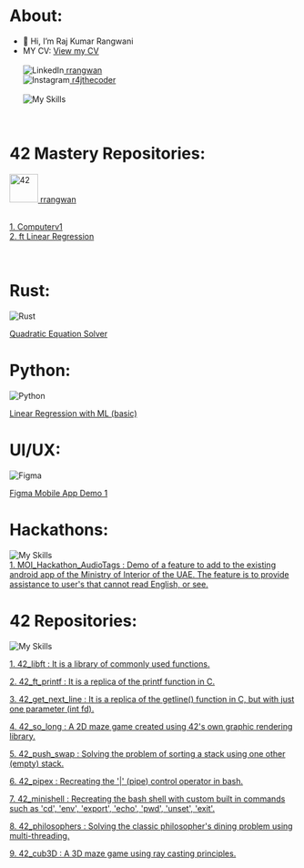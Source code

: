  # About:
 - 👋 Hi, I’m Raj Kumar Rangwani
- MY CV: <a href="https://rrangwan.github.io/CV/" target="_blank">View my CV</a> <br><br>
![LinkedIn](https://skillicons.dev/icons?i=linkedin)<a href="https://www.linkedin.com/in/rrangwan/"> rrangwan </a><br>
![Instagram](https://skillicons.dev/icons?i=instagram)<a href="https://www.instagram.com/r4jthecoder/"> r4jthecoder </a><br><br>
![My Skills](https://skillicons.dev/icons?i=js,html,css,ts,bootstrap,nextjs,figma,django,postgres,docker,react,debian,git,apple,bash,github,c,cpp,python,rust,unity,vercel,vscode)
<br>

 # 42 Mastery Repositories:
<img src="https://upload.wikimedia.org/wikipedia/commons/8/8d/42_Logo.svg" alt="42" width="50" height="50"/><a href="https://profile.intra.42.fr/users/rrangwan"> rrangwan </a><br><br>
 

<a href="https://github.com/rrangwan/42_Mastery_Computerv1">1. Computerv1</a> <br>
<a href="https://github.com/rrangwan/42_MASTERY_ft_linear_regression">2. ft Linear Regression </a>

<br>

# Rust:

![Rust](https://skillicons.dev/icons?i=rust)
 
 <a href="https://github.com/rrangwan/42_Mastery_Computerv1"> Quadratic Equation Solver</a>

# Python:
![Python](https://skillicons.dev/icons?i=python)
 
 <a href="https://github.com/rrangwan/42_MASTERY_ft_linear_regression">Linear Regression with ML (basic)</a>
 

 # UI/UX:
 ![Figma](https://skillicons.dev/icons?i=figma)
 
 <a href="https://github.com/rrangwan/Figma_demo1">Figma Mobile App Demo 1 </a>


 # Hackathons:

![My Skills](https://skillicons.dev/icons?i=js,html,vercel,nextjs,css,ts)
<br>
<a href="https://github.com/rrangwan/MOI_Hackathon_AudioTags">1. MOI_Hackathon_AudioTags : Demo of a feature to add to the existing android app of the Ministry of Interior of the UAE. The feature is to provide assistance to user's that cannot read English, or see. </a>


 # 42 Repositories:
 ![My Skills](https://skillicons.dev/icons?i=c,cpp)
<br>

<a href="https://github.com/rrangwan/1-42_Libft">1. 42_libft : It is a library of commonly used functions.</a>

<a href="https://github.com/rrangwan/2-42_ft_printf">2. 42_ft_printf : It is a replica of the printf function in C.</a>

<a href="https://github.com/rrangwan/3-42_get_next_line">3. 42_get_next_line : It is a replica of the getline() function in C, but with just one parameter (int fd).</a>

<a href="https://github.com/rrangwan/4-42_so_long">4. 42_so_long : A 2D maze game created using 42's own graphic rendering library.</a>

<a href="https://github.com/rrangwan/5-42_push_swap">5. 42_push_swap : Solving the problem of sorting a stack using one other (empty) stack.</a>

<a href="https://github.com/rrangwan/6-42_pipex">6. 42_pipex : Recreating the '|' (pipe) control operator in bash.</a>

<a href="https://github.com/rrangwan/7-42_minishell">7. 42_minishell : Recreating the bash shell with custom built in commands such as 'cd', 'env', 'export', 'echo', 'pwd', 'unset', 'exit'.</a>

<a href="https://github.com/rrangwan/8-42_philosophers">8. 42_philosophers : Solving the classic philosopher's dining problem using multi-threading.</a>

<a href="https://github.com/rrangwan/9-42_cub3D">9. 42_cub3D : A 3D maze game using ray casting principles.</a>

